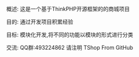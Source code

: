 概述:
  这是一个基于ThinkPHP开源框架的的商城项目
  
目的:
  通过开发项目积累经验
  
目标:
  模块化开发,将不同的功能以模块的形式进行分类
  
交流:
  QQ群:493224862  请注明 TShop From GitHub
